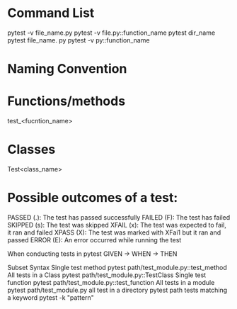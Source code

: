 # Command List

pytest -v file_name.py
pytest -v file.py::function_name
pytest dir_name
pytest file_name. py
pytest -v py::function_name

# Naming Convention

# Functions/methods
test_<fucntion_name>

# Classes
Test<class_name>

# Possible outcomes of a test:
PASSED (.): The test has passed successfully
FAILED (F): The test has failed
SKIPPED (s): The test was skipped
XFAIL (x): The test was expected to fail, it ran and failed
XPASS (X): The test was marked with XFai1 but it ran and passed
ERROR (E): An error occurred while running the test

When conducting tests in pytest
GIVEN -> WHEN -> THEN

Subset                      Syntax
Single test method          pytest path/test_module.py::test_method
All tests in a Class        pytest path/test_module.py::TestClass
Single test function        pytest path/test_module.py::test_function
All tests in a module       pytest path/test_module.py
all test in a directory     pytest path
tests matching a keyword    pytest -k "pattern"

